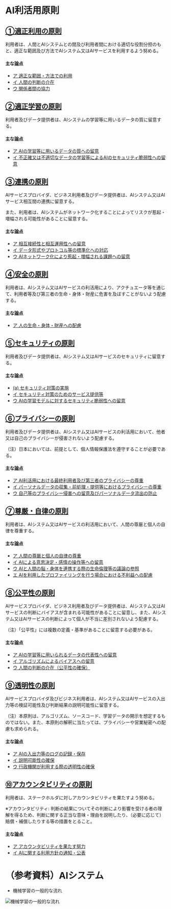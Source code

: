 # AI利活用原則

## [①適正利用の原則](./jpn/detail/01.md)
利用者は、人間とAIシステムとの間及び利用者間における適切な役割分担のもと、適正な範囲及び方法でAIシステム又はAIサービスを利用するよう努める。

#### 主な論点
* [ア 適正な範囲・方法での利用](./jpn/detail/01.md#a01a)
* [イ 人間の判断の介在](./jpn/detail/01.md#イ-人間の判断の介在)
* [ウ 関係者間の協力](./jpn/detail/01.md#ウ-関係者間の協力)


## [②適正学習の原則](./jpn/detail/02.md)
利用者及びデータ提供者は、AIシステムの学習等に用いるデータの質に留意する。

#### 主な論点
* [ア AIの学習等に用いるデータの質への留意](./jpn/detail/02.md#a02a)
* [イ 不正確又は不適切なデータの学習等によるAIのセキュリティ脆弱性への留意](./jpn/detail/02.md#イ-不正確又は不適切なデータの学習等によるAIのセキュリティ脆弱性への留意)


## [③連携の原則](./jpn/detail/03.md)
AIサービスプロバイダ、ビジネス利用者及びデータ提供者は、AIシステム又はAIサービス相互間の連携に留意する。

また、利用者は、AIシステムがネットワーク化することによってリスクが惹起・増幅される可能性があることに留意する。

#### 主な論点
* [ア 相互接続性と相互運用性への留意]()
* [イ データ形式やプロトコル等の標準化への対応]()
* [ウ AIネットワーク化により惹起・増幅される課題への留意]()


## [④安全の原則](./jpn/detail/04.md)
利用者は、AIシステム又はAIサービスの利活用により、アクチュエータ等を通じて、利用者等及び第三者の生命・身体・財産に危害を及ぼすことがないよう配慮する。

#### 主な論点
* [ア 人の生命・身体・財産への配慮]()


## [⑤セキュリティの原則]()
利用者及びデータ提供者は、AIシステム又はAIサービスのセキュリティに留意する。

#### 主な論点
* [(a) セキュリティ対策の実施](./jpn/detail/05.md#(a)セキュリティ対策の実施)
* [イ セキュリティ対策のためのサービス提供等](./jpn/detail/05.md#(b)セキュリティ対策のためのサービス提供等)
* [ウ AIの学習モデルに対するセキュリティ脆弱性への留意]()


## [⑥プライバシーの原則]()
利用者及びデータ提供者は、AIシステム又はAIサービスの利活用において、他者又は自己のプライバシーが侵害されないよう配慮する。

（注）日本においては、前提として、個人情報保護法を遵守することが必要である。

#### 主な論点
* [ア AI利活用における最終利用者及び第三者のプライバシーの尊重]()
* [イ パーソナルデータの収集・前処理・提供等におけるプライバシーの尊重]()
* [ウ 自己等のプライバシー侵害への留意及びパーソナルデータ流出の防止]()


## [⑦尊厳・自律の原則]()
利用者は、AIシステム又はAIサービスの利活用において、人間の尊厳と個人の自律を尊重する。

#### 主な論点
* [ア 人間の尊厳と個人の自律の尊重]()
* [イ AIによる意思決定・感情の操作等への留意]()
* [ウ AIと人間の脳・身体を連携する際の生命倫理等の議論の参照]()
* [エ AIを利用したプロファイリングを行う場合における不利益への配慮]()


## [⑧公平性の原則]()
AIサービスプロバイダ、ビジネス利用者及びデータ提供者は、AIシステム又はAIサービスの判断にバイアスが含まれる可能性があることに留意し、また、AIシステム又はAIサービスの判断によって個人が不当に差別されないよう配慮する。

（注）「公平性」には複数の定義・基準があることに留意する必要がある。

#### 主な論点
* [ア AIの学習等に用いられるデータの代表性への留意]()
* [イ アルゴリズムによるバイアスへの留意]()
* [ウ 人間の判断の介在（公平性の確保）]()


## [⑨透明性の原則]()
AIサービスプロバイダ及びビジネス利用者は、AIシステム又はAIサービスの入出力等の検証可能性及び判断結果の説明可能性に留意する。

（注）本原則は、アルゴリズム、ソースコード、学習データの開示を想定するものではない。また、本原則の解釈に当たっては、プライバシーや営業秘密への配慮も求められる。

#### 主な論点
* [ア AIの入出力等のログの記録・保存]()
* [イ 説明可能性の確保]()
* [ウ 行政機関が利用する際の透明性の確保]()


## [⑩アカウンタビリティの原則]()
利用者は、ステークホルダに対しアカウンタビリティを果たすよう努める。

※アカウンタビリティ: 判断の結果についてその判断により影響を受ける者の理解を得るため、判断に関する正当な意味・理由を説明したり、（必要に応じて）賠償・補償したりする等の措置をとること。

#### 主な論点
* [ア アカウンタビリティを果たす努力]()
* [イ AIに関する利用方針の通知・公表]()


# （参考資料）AIシステム

* 機械学習の一般的な流れ

![機械学習の一般的な流れ](https://kohichi000000.github.io/ImgForDraftAIUtilGL/MLFlow.png)


